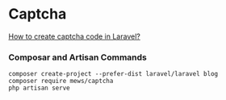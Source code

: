 # Captcha

[How to create captcha code in Laravel?](https://www.itsolutionstuff.com/post/how-to-create-captcha-code-in-laravel-5example.html)

### Composar and Artisan Commands
```shell script
composer create-project --prefer-dist laravel/laravel blog
composer require mews/captcha
php artisan serve
```
